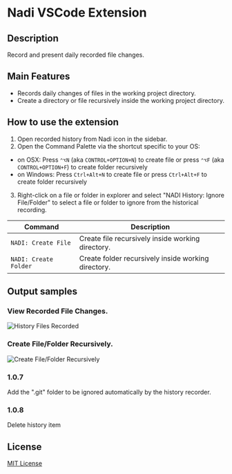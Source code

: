 # Nadi VSCode Extension

## Description
Record and present daily recorded file changes.

## Main Features
- Records daily changes of files in the working project directory.
- Create a directory or file recursively inside the working project directory.


## How to use the extension
1. Open recorded history from Nadi icon in the sidebar.
2. Open the Command Palette via the shortcut specific to your OS:

- on OSX: Press `⌃⌥N` (aka `CONTROL+OPTION+N`) to create file or press `⌃⌥F` (aka `CONTROL+OPTION+F`) to create folder recursively
- on Windows: Press `Ctrl+Alt+N` to create file or press `Ctrl+Alt+F` to create folder recursively

3. Right-click on a file or folder in explorer and select "NADI History: Ignore File/Folder" to select a file or folder to ignore from the historical recording.


Command | Description
--- | ---
```NADI: Create File``` | Create file recursively inside working directory.
```NADI: Create Folder``` | Create folder recursively inside working directory.

## Output samples

### View Recorded File Changes.
![History Files Recorded](media/hist-preview.gif)

### Create File/Folder Recursively.
![Create File/Folder Recursively](media/create-file.gif)

### 1.0.7
Add the ".git" folder to be ignored automatically by the history recorder.

### 1.0.8
Delete history item

## License
[MIT License](LICENSE)